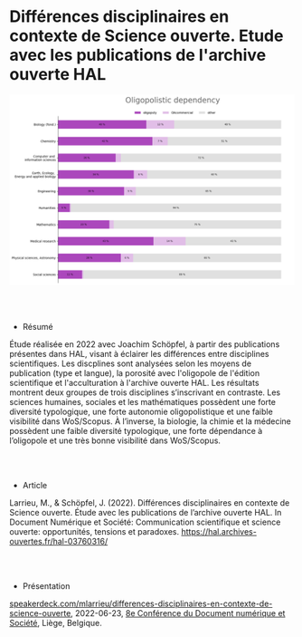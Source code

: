 
# Différences disciplinaires en contexte de Science ouverte. Etude avec les publications de l'archive ouverte HAL


![dependance oligopolistique](./img/oligopoly-dependency.png)


<br />
<br />


* Résumé

Étude réalisée en 2022 avec Joachim Schöpfel, à partir des publications présentes dans HAL, visant à éclairer les différences entre disciplines scientifiques. Les discplines sont analysées selon les moyens de publication (type et langue), la porosité avec l'oligopole de l'édition scientifique et l'acculturation à l'archive ouverte HAL. Les résultats montrent deux groupes de trois disciplines s’inscrivant en contraste. Les sciences humaines, sociales et les mathématiques possèdent une forte diversité typologique, une forte autonomie oligopolistique et une faible visibilité dans WoS/Scopus. À l’inverse, la biologie, la chimie et la médecine possèdent une faible diversité typologique, une forte dépendance à l’oligopole et une très bonne visibilité dans WoS/Scopus.

<br />
<br />


* Article

Larrieu, M., & Schöpfel, J. (2022). Différences disciplinaires en contexte de Science ouverte. Étude avec les publications de l’archive ouverte HAL. In Document Numérique et Société: Communication scientifique et science ouverte: opportunités, tensions et paradoxes. https://hal.archives-ouvertes.fr/hal-03760316/

<br />
<br />


* Présentation 

[speakerdeck.com/mlarrieu/differences-disciplinaires-en-contexte-de-science-ouverte](https://speakerdeck.com/mlarrieu/differences-disciplinaires-en-contexte-de-science-ouverte), 2022-06-23, [8e Conférence du Document numérique et Société](https://docsoc2022.sciencesconf.org/), Liège, Belgique.



<!--
"""
memo variance, ecart type & surtout coefficient de variation
https://fr.wikipedia.org/wiki/Indicateur_de_dispersion#%C3%89cart_moyen
https://fr.khanacademy.org/math/be-4eme-secondaire2/x213a6fc6f6c9e122:statistiques-1/x213a6fc6f6c9e122:variance-et-ecart-type/a/calculating-standard-deviation-step-by-step
https://fr.khanacademy.org/math/be-4eme-secondaire2/x213a6fc6f6c9e122:statistiques-1/x213a6fc6f6c9e122:variance-et-ecart-type/a/population-and-sample-standard-deviation-review
https://fr.khanacademy.org/math/be-4eme-secondaire2/x213a6fc6f6c9e122:statistiques-1/x213a6fc6f6c9e122:variance-et-ecart-type/v/review-and-intuition-why-we-divide-by-n-1-for-the-unbiased-sample-variance
https://fr.wikipedia.org/wiki/Coefficient_de_variation

"""
-->
